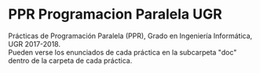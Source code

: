 # PPR Programacion Paralela UGR
Prácticas de Programación Paralela (PPR), Grado en Ingeniería Informática, UGR 2017-2018.<br />
Pueden verse los enunciados de cada práctica en la subcarpeta "doc" dentro de la carpeta de cada práctica.
